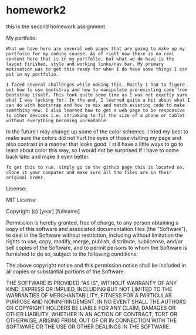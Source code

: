 # homework2
this is the second homework assignment


My portfolio:

	What we have here are several web pages that are going to make up my portfolio for my coding course. As of right now there is no real content here that is in my portfolio, but what we do have is the layout finished, style and working links/nav bar. My primary motivation was to get this ready for when I do have some things I can put in my portfolio.

	I faced several challenges while making this. Mostly I had to figure out how to use bootstrap and how to manipulate pre-existing code from Bootstrap itself. This took quite some time as I was not exactly sure what I was locking for. In the end, I learned quite a bit about what I can do with bootstrap and how to mix and match existing code to make something new. I also learned how to get a web page to be responsive to other devices i.e. shrinking to fit the size of a phone or tablet without everything becoming unreadable.
	
In the future I may change up some of the color schemes. I tried my best to make sure the colors did not hurt the eyes of those visiting my page and also contrast in a manner that looks good. I still have a little ways to go to learn about color this way, so I would not be surprised if I have to come back later and make it even better.

	To get this to run, simply go to the github page this is located on, clone it your computer and make sure all the files are in their original order.

License: 

MIT License

Copyright (c) [year] [fullname]

Permission is hereby granted, free of charge, to any person obtaining a copy
of this software and associated documentation files (the "Software"), to deal
in the Software without restriction, including without limitation the rights
to use, copy, modify, merge, publish, distribute, sublicense, and/or sell
copies of the Software, and to permit persons to whom the Software is
furnished to do so, subject to the following conditions:

The above copyright notice and this permission notice shall be included in all
copies or substantial portions of the Software.

THE SOFTWARE IS PROVIDED "AS IS", WITHOUT WARRANTY OF ANY KIND, EXPRESS OR
IMPLIED, INCLUDING BUT NOT LIMITED TO THE WARRANTIES OF MERCHANTABILITY,
FITNESS FOR A PARTICULAR PURPOSE AND NONINFRINGEMENT. IN NO EVENT SHALL THE
AUTHORS OR COPYRIGHT HOLDERS BE LIABLE FOR ANY CLAIM, DAMAGES OR OTHER
LIABILITY, WHETHER IN AN ACTION OF CONTRACT, TORT OR OTHERWISE, ARISING FROM,
OUT OF OR IN CONNECTION WITH THE SOFTWARE OR THE USE OR OTHER DEALINGS IN THE
SOFTWARE.

